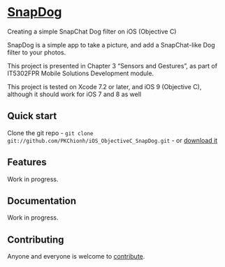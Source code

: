# [SnapDog](https://github.com/PKChionh/iOS_ObjectiveC_SnapDog)

Creating a simple SnapChat Dog filter on iOS (Objective C)
 
SnapDog is a simple app to take a picture, and add a SnapChat-like Dog filter to your photos.

This project is presented in Chapter 3 “Sensors and Gestures”, as part of IT5302FPR Mobile Solutions Development module. 

This project is tested on Xcode 7.2 or later, and iOS 9 (Objective C), although it should work for iOS 7 and 8 as well 

## Quick start

Clone the git repo - `git clone git://github.com/PKChionh/iOS_ObjectiveC_SnapDog.git` -
or [download it](https://github.com/PKChionh/iOS_ObjectiveC_SnapDog/zipball/master)

## Features

Work in progress.

## Documentation

Work in progress.


## Contributing

Anyone and everyone is welcome to [contribute](/PKChionh/iOS_ObjectiveC_SnapDog/blob/master/doc/contribute.md).
